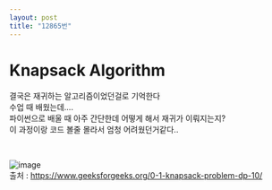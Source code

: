 ```yaml
---
layout: post
title: "12865번"
---
```


# Knapsack Algorithm
결국은 재귀하는 알고리즘이었던걸로 기억한다  
수업 때 배웠는데....  
파이썬으로 배울 때 아주 간단한데 어떻게 해서 재귀가 이뤄지는지?  
이 과정이랑 코드 볼줄 몰라서 엄청 어려웠던거같다..  

<br>

![image](https://user-images.githubusercontent.com/86642180/168999054-fbb3c20f-2147-4cf1-af5b-7ee5531347b0.png)  
출처 : https://www.geeksforgeeks.org/0-1-knapsack-problem-dp-10/
